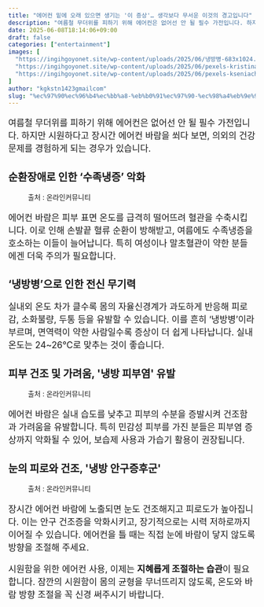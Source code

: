 ```yaml
---
title: "에어컨 밑에 오래 있으면 생기는 '이 증상'… 생각보다 무서운 이것의 경고입니다"
description: "여름철 무더위를 피하기 위해 에어컨은 없어선 안 될 필수 가전입니다. 하지만 시원하다고 장시간 에어컨 바람을 쐬다 보면, 의외의 건강 문제를 경험하게 되는 경우가 있습니다."
date: 2025-06-08T18:14:06+09:00
draft: false
categories: ["entertainment"]
images: [
  "https://ingihgoyonet.site/wp-content/uploads/2025/06/냉방병-683x1024.png"
  "https://ingihgoyonet.site/wp-content/uploads/2025/06/pexels-kristinanor-3219552-1-683x1024.jpg"
  "https://ingihgoyonet.site/wp-content/uploads/2025/06/pexels-kseniachernaya-5752281-1024x684.jpg"
]
author: "kgkstn1423gmailcom"
slug: "%ec%97%90%ec%96%b4%ec%bb%a8-%eb%b0%91%ec%97%90-%ec%98%a4%eb%9e%98-%ec%9e%88%ec%9c%bc%eb%a9%b4-%ec%83%9d%ea%b8%b0%eb%8a%94-%ec%9d%b4-%ec%a6%9d%ec%83%81-%ec%83%9d%ea%b0%81%eb%b3%b4%eb%8b%a4"
---
```


<p style="font-size:18px">여름철 무더위를 피하기 위해 에어컨은 없어선 안 될 필수 가전입니다. 하지만 시원하다고 장시간 에어컨 바람을 쐬다 보면, 의외의 건강 문제를 경험하게 되는 경우가 있습니다.</p> <h2 >순환장애로 인한 ‘수족냉증’ 악화</h2> <figure ><img src="https://ingihgoyonet.site/wp-content/uploads/2025/06/냉방병-683x1024.png" alt="" style="aspect-ratio:16/9;object-fit:cover"/><figcaption >출처 : 온라인커뮤니티</figcaption></figure> <p style="font-size:18px">에어컨 바람은 피부 표면 온도를 급격히 떨어뜨려 혈관을 수축시킵니다. 이로 인해 손발끝 혈류 순환이 방해받고, 여름에도 수족냉증을 호소하는 이들이 늘어납니다. 특히 여성이나 말초혈관이 약한 분들에겐 더욱 주의가 필요합니다.</p> <h2 >‘냉방병’으로 인한 전신 무기력</h2> <p style="font-size:18px">실내외 온도 차가 클수록 몸의 자율신경계가 과도하게 반응해 피로감, 소화불량, 두통 등을 유발할 수 있습니다. 이를 흔히 ‘냉방병’이라 부르며, 면역력이 약한 사람일수록 증상이 더 쉽게 나타납니다. 실내온도는 24~26℃로 맞추는 것이 좋습니다.</p> <h2 >피부 건조 및 가려움, '냉방 피부염' 유발</h2> <figure ><img src="https://ingihgoyonet.site/wp-content/uploads/2025/06/pexels-kristinanor-3219552-1-683x1024.jpg" alt="" style="aspect-ratio:16/9;object-fit:cover"/><figcaption >출처 : 온라인커뮤니티</figcaption></figure> <p style="font-size:18px">에어컨 바람은 실내 습도를 낮추고 피부의 수분을 증발시켜 건조함과 가려움을 유발합니다. 특히 민감성 피부를 가진 분들은 피부염 증상까지 악화될 수 있어, 보습제 사용과 가습기 활용이 권장됩니다.</p> <h2 >눈의 피로와 건조, '냉방 안구증후군'</h2> <figure ><img src="https://ingihgoyonet.site/wp-content/uploads/2025/06/pexels-kseniachernaya-5752281-1024x684.jpg" alt="" style="aspect-ratio:16/9;object-fit:cover"/><figcaption >출처 : 온라인커뮤니티</figcaption></figure> <p style="font-size:18px">장시간 에어컨 바람에 노출되면 눈도 건조해지고 피로도가 높아집니다. 이는 안구 건조증을 악화시키고, 장기적으로는 시력 저하로까지 이어질 수 있습니다. 에어컨을 틀 때는 직접 눈에 바람이 닿지 않도록 방향을 조절해 주세요.</p> <p style="font-size:18px">시원함을 위한 에어컨 사용, 이제는 <strong>지혜롭게 조절하는 습관</strong>이 필요합니다. 잠깐의 시원함이 몸의 균형을 무너뜨리지 않도록, 온도와 바람 방향 조절을 꼭 신경 써주시기 바랍니다.</p>